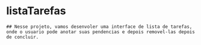 # listaTarefas
    ## Nesse projeto, vamos desenvoler uma interface de lista de tarefas, onde o usuario pode anotar suas pendencias e depois removel-las depois de concluir. 